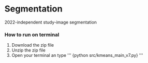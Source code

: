 # Segmentation
2022-independent study-image segmentation

### How to run on terminal

1. Download the zip file
2. Unzip the zip file
3. Open your terminal an type
'''
  {python src/kmeans_main_v7.py}
'''
